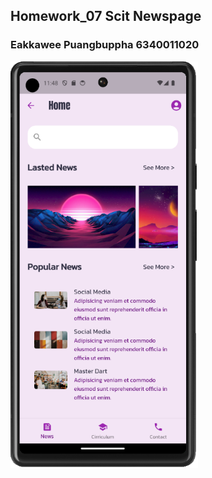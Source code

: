 ## Homework_07 Scit Newspage   
### Eakkawee Puangbuppha 6340011020

<img src='assets/images/screenshot.png' style="width: 300px; height: 650px; max-width: 100%;">
